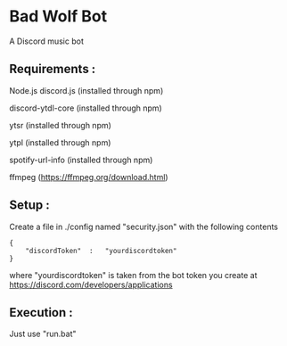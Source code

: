 # Bad Wolf Bot
A Discord music bot

## Requirements : 

Node.js
discord.js (installed through npm)

discord-ytdl-core (installed through npm)

ytsr (installed through npm)

ytpl (installed through npm)

spotify-url-info (installed through npm)

ffmpeg (https://ffmpeg.org/download.html)

## Setup : 

Create a file in ./config named "security.json" with the following contents
``` 
{
	"discordToken"	:	"yourdiscordtoken"
}
```
where "yourdiscordtoken" is taken from the bot token you create at https://discord.com/developers/applications

## Execution :
Just use "run.bat"
